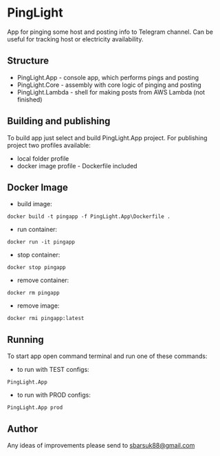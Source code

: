 # PingLight
App for pinging some host and posting info to Telegram channel. Can be useful for tracking host or electricity availability.

## Structure
 - PingLight.App - console app, which performs pings and posting
 - PingLight.Core - assembly with core logic of pinging and posting
 - PingLight.Lambda - shell for making posts from AWS Lambda (not finished)

## Building and publishing
To build app just select and build PingLight.App project.
For publishing project two profiles available:
 - local folder profile
 - docker image profile - Dockerfile included

## Docker Image
 - build image:
```
docker build -t pingapp -f PingLight.App\Dockerfile .
```
 - run container:
```
docker run -it pingapp
```
 - stop container:
```
docker stop pingapp
```
 - remove container:
```
docker rm pingapp
```
 - remove image:
```
docker rmi pingapp:latest
```

## Running
To start app open command terminal and run one of these commands:
 - to run with TEST configs:
```
PingLight.App
```
 - to run with PROD configs:
```
PingLight.App prod
```

## Author
Any ideas of improvements please send to sbarsuk88@gmail.com